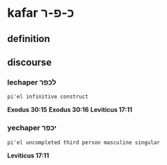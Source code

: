# kafar כ-פ-ר

## definition

## discourse

### lechaper לכפר

	pi'el infinitive construct

**Exodus 30:15**
**Exodus 30:16**
**Leviticus 17:11**

### yechaper יכפר

	pi'el uncompleted third person masculine singular

**Leviticus 17:11**
